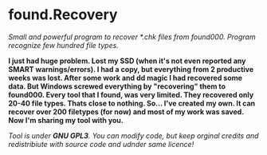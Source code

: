 # found.Recovery
_Small and powerful program to recover *.chk files from found000.  Program recognize few hundred file types._

**I just had huge problem. Lost my SSD (when it's not even reported any SMART warnings/errors). I had a copy, but everything from 2 productive weeks was lost. After some work and dd magic I had recovered some data. But Windows screwed everything by "recovering" them to found000. Every tool that I found, was very limited. They recovered only 20-40 file types. Thats close to nothing. 
So... I've created my own. It can recover over 200 filetypes (for now) and most of my work was saved.
Now I'm sharing my tool with you.**

_Tool is under **GNU GPL3**. You can modify code, but keep orginal credits and redistribiute with source code and udnder same licence!_

